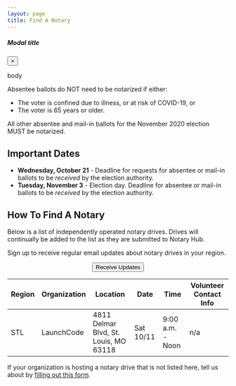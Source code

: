 ```yaml
---
layout: page
title: Find A Notary
---
```


<!-- Modal -->
<div class="modal fade" id="formModal" tabindex="-1" aria-labelledby="formModal" aria-hidden="true">
  <div class="modal-dialog">
    <div class="modal-content">
      <div class="modal-header">
        <h5 class="modal-title" id="exampleModalLabel">Modal title</h5>
        <button type="button" class="close" data-dismiss="modal" aria-label="Close">
          <span aria-hidden="true">&times;</span>
        </button>
      </div>
      <div class="modal-body">
        <p>body</p>
      </div>
    </div>
  </div>
</div>

Absentee ballots do NOT need to be notarized if either:

- The voter is confined due to illness, or at risk of COVID-19, or
- The voter is 65 years or older.

All other absentee and mail-in ballots for the November 2020 election MUST be notarized.

## Important Dates

- **Wednesday, October 21** - Deadline for requests for absentee or mail-in ballots to be *received* by the election authority.
- **Tuesday, November 3** - Election day. Deadline for absentee or mail-in ballots to be *received* by the election authority.

## How To Find A Notary

Below is a list of independently operated notary drives. Drives will continually be added to the list as they are submitted to Notary Hub.

Sign up to receive regular email updates about notary drives in your region.

<p style="text-align:center;">
    <button type="button" class="btn btn-primary" data-toggle="modal" data-target="#formModal">Receive Updates</button>
</p>

<table class="table">
    <thead>
        <tr>
            <th scope="col">Region</th>
            <th scope="col">Organization</th>
            <th scope="col">Location</th>
            <th scope="col">Date</th>
            <th scope="col">Time</th>
            <th scope="col">Volunteer Contact Info</th>
        </tr>
    </thead>
    <tbody>
        <td>STL</td>
        <td>LaunchCode</td>
        <td>4811 Delmar Blvd, St. Louis, MO 63118</td>
        <td>Sat 10/11</td>
        <td>9:00 a.m. - Noon</td>
        <td>n/a</td>
    </tbody>
</table>

If your organization is hosting a notary drive that is not listed here, tell us about by <a href="/organizations">filling out this form</a>.